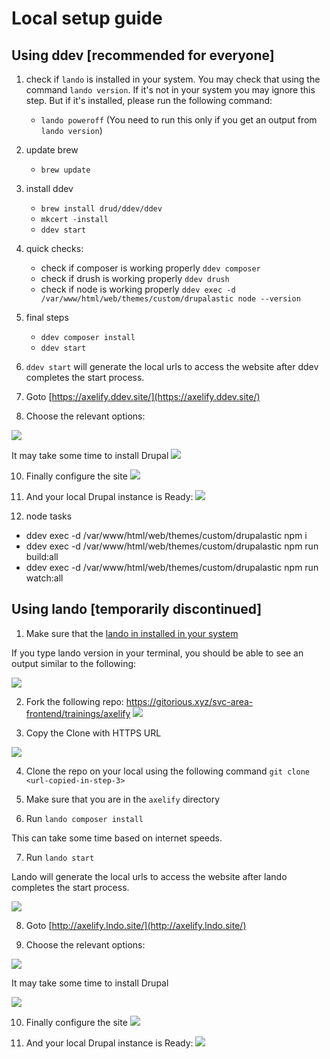 # Local setup guide

## Using ddev [recommended for everyone]

1. check if `lando` is installed in your system. You may check that using the command `lando version`. If it's not in your system you may ignore this step. But if it's installed, please run the following command:
   - `lando poweroff` (You need to run this only if you get an output from `lando version`)

2. update brew
   - `brew update`

4. install ddev
   - `brew install drud/ddev/ddev`
   - `mkcert -install`
   - `ddev start`

5. quick checks:
   - check if composer is working properly
      `ddev composer`
   - check if drush is working properly
      `ddev drush`
   - check if node is working properly
      `ddev exec -d /var/www/html/web/themes/custom/drupalastic node --version`

6. final steps
   - `ddev composer install`
   - `ddev start`

7. `ddev start` will generate the local urls to access the website after ddev completes the start process.

8. Goto [https://axelify.ddev.site/](https://axelify.ddev.site/)


9.  Choose the relevant options:

![](docs/opts.png)

It may take some time to install Drupal
![](docs/installation.png)


10.  Finally configure the site
![](docs/configuration.png)


11.  And your local Drupal instance is Ready:
![](docs/local-instance-ready.png)

12. node tasks
   - ddev exec -d /var/www/html/web/themes/custom/drupalastic npm i
   - ddev exec -d /var/www/html/web/themes/custom/drupalastic npm run build:all
   - ddev exec -d /var/www/html/web/themes/custom/drupalastic npm run watch:all

## Using lando [temporarily discontinued]

1. Make sure that the [lando in installed in your system](https://docs.lando.dev/basics/installation.html)

If you type lando version in your terminal, you should be able to see an output similar to the following:

![](docs/lando-check.png)


2. Fork the following repo: https://gitorious.xyz/svc-area-frontend/trainings/axelify
![](docs/fork.png)


3. Copy the Clone with HTTPS URL

![](docs/clone.png)


4. Clone the repo on your local using the following command
`git clone <url-copied-in-step-3>`


5. Make sure that you are in the `axelify` directory


6. Run `lando composer install`

This can take some time based on internet speeds.


7. Run `lando start`

Lando will generate the local urls to access the website after lando completes the start process.

![](docs/localurls.png)


8. Goto [http://axelify.lndo.site/](http://axelify.lndo.site/)


9. Choose the relevant options:

![](docs/opts.png)

It may take some time to install Drupal

![](docs/installation.png)


10.  Finally configure the site
![](docs/configuration.png)


11.  And your local Drupal instance is Ready:
![](docs/local-instance-ready.png)